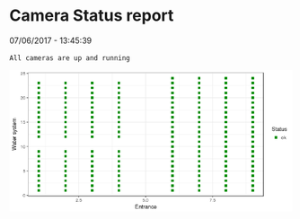 Camera Status report
================
07/06/2017 - 13:45:39

    All cameras are up and running

![](camreport_files/figure-markdown_github/unnamed-chunk-2-1.png)
